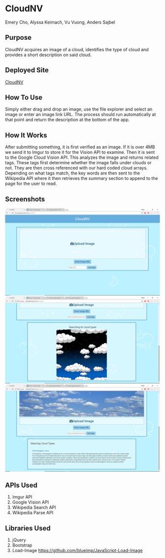 # CloudNV

Emery Cho, Alyssa Keimach, Vu Vuong, Anders Sajbel

## Purpose

CloudNV acquires an image of a cloud, identifies the type of cloud and provides a short description on said cloud.

## Deployed Site
[CloudNV](http://alyssakeimach.com/cloudnv/)

## How To Use

Simply either drag and drop an image, use the file explorer and select an image or enter an image link URL. The process should run automatically at that point and return the description at the bottom of the app. 

## How It Works

After submitting something, it is first verified as an image. If it is over 4MB we send it to Imgur to store it for the Vision API to examine. Then it is sent to the Google Cloud Vision API. This analyzes the image and returns related tags. These tags first determine whether the image falls under clouds or not. They are then cross referenced with our hard coded cloud arrays. Depending on what tags match, the key words are then sent to the Wikipedia API where it then retrieves the summary section to append to the page for the user to read.

## Screenshots

![Before Upload](assets/images/complete-front-page.png)
![Upload in Pregress](assets/images/uploaded-and-cloud-searching.png)
![Upload Complete](assets/images/uploading-complete.png)

## APIs Used
1. Imgur API
2. Google Vision API
3. Wikipedia Search API
4. Wikipedia Parse API

## Libraries Used
1. jQuery
2. Bootstrap
3. Load-Image https://github.com/blueimp/JavaScript-Load-Image

